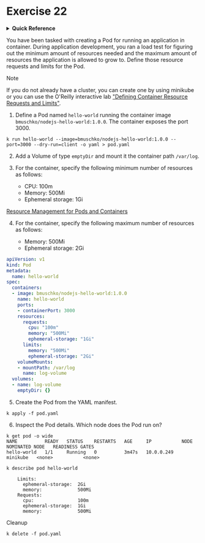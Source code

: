 # Exercise 22

<details>
<summary><b>Quick Reference</b></summary>
<p>

* Namespace: `default`<br>
* Documentation: [Resource Management for Pods and Containers](https://kubernetes.io/docs/concepts/configuration/manage-resources-containers/), [Volumes](https://kubernetes.io/docs/concepts/storage/volumes/)

</p>
</details>

You have been tasked with creating a Pod for running an application in container. During application development, you ran a load test for figuring out the minimum amount of resources needed and the maximum amount of resources the application is allowed to grow to. Define those resource requests and limits for the Pod.

> [!NOTE]
> If you do not already have a cluster, you can create one by using minikube or you can use the O'Reilly interactive lab ["Defining Container Resource Requests and Limits"](https://learning.oreilly.com/scenarios/defining-container-resource/9781098164188/).

1. Define a Pod named `hello-world` running the container image `bmuschko/nodejs-hello-world:1.0.0`. The container exposes the port 3000.
```
k run hello-world --image=bmuschko/nodejs-hello-world:1.0.0 --port=3000 --dry-run=client -o yaml > pod.yaml
```
2. Add a Volume of type `emptyDir` and mount it the container path `/var/log`.

3. For the container, specify the following minimum number of resources as follows:

    - CPU: 100m
    - Memory: 500Mi
    - Ephemeral storage: 1Gi

[Resource Management for Pods and Containers](https://kubernetes.io/docs/concepts/configuration/manage-resources-containers/)

4. For the container, specify the following maximum number of resources as follows:

    - Memory: 500Mi
    - Ephemeral storage: 2Gi

```yaml
apiVersion: v1
kind: Pod
metadata:
  name: hello-world
spec:
  containers:
  - image: bmuschko/nodejs-hello-world:1.0.0
    name: hello-world
    ports:
    - containerPort: 3000
    resources:
      requests:
        cpu: "100m"
        memory: "500Mi"
        ephemeral-storage: "1Gi"
      limits:
        memory: "500Mi"
        ephemeral-storage: "2Gi"
    volumeMounts:
    - mountPath: /var/log
      name: log-volume
  volumes:
  - name: log-volume
    emptyDir: {}
```

5. Create the Pod from the YAML manifest.
```
k apply -f pod.yaml
```
6. Inspect the Pod details. Which node does the Pod run on?
```
k get pod -o wide          
NAME          READY   STATUS    RESTARTS   AGE     IP           NODE       NOMINATED NODE   READINESS GATES
hello-world   1/1     Running   0          3m47s   10.0.0.249   minikube   <none>           <none>

k describe pod hello-world

    Limits:
      ephemeral-storage:  2Gi
      memory:             500Mi
    Requests:
      cpu:                100m
      ephemeral-storage:  1Gi
      memory:             500Mi
```

Cleanup
```
k delete -f pod.yaml
```
